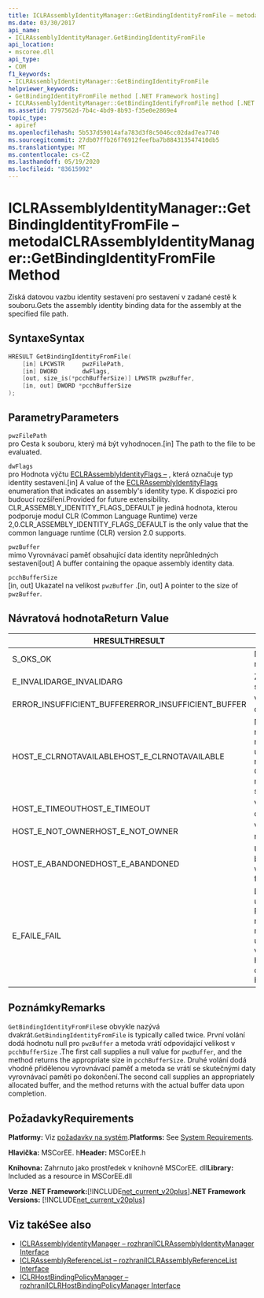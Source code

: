 ```yaml
---
title: ICLRAssemblyIdentityManager::GetBindingIdentityFromFile – metoda
ms.date: 03/30/2017
api_name:
- ICLRAssemblyIdentityManager.GetBindingIdentityFromFile
api_location:
- mscoree.dll
api_type:
- COM
f1_keywords:
- ICLRAssemblyIdentityManager::GetBindingIdentityFromFile
helpviewer_keywords:
- GetBindingIdentityFromFile method [.NET Framework hosting]
- ICLRAssemblyIdentityManager::GetBindingIdentifyFromFile method [.NET Framework hosting]
ms.assetid: 7797562d-7b4c-4bd9-8b93-f35e0e2869e4
topic_type:
- apiref
ms.openlocfilehash: 5b537d59014afa783d3f8c5046cc02dad7ea7740
ms.sourcegitcommit: 27db07ffb26f76912feefba7b884313547410db5
ms.translationtype: MT
ms.contentlocale: cs-CZ
ms.lasthandoff: 05/19/2020
ms.locfileid: "83615992"
---
```

# <a name="iclrassemblyidentitymanagergetbindingidentityfromfile-method"></a><span data-ttu-id="8c8fe-102">ICLRAssemblyIdentityManager::GetBindingIdentityFromFile – metoda</span><span class="sxs-lookup"><span data-stu-id="8c8fe-102">ICLRAssemblyIdentityManager::GetBindingIdentityFromFile Method</span></span>
<span data-ttu-id="8c8fe-103">Získá datovou vazbu identity sestavení pro sestavení v zadané cestě k souboru.</span><span class="sxs-lookup"><span data-stu-id="8c8fe-103">Gets the assembly identity binding data for the assembly at the specified file path.</span></span>  
  
## <a name="syntax"></a><span data-ttu-id="8c8fe-104">Syntaxe</span><span class="sxs-lookup"><span data-stu-id="8c8fe-104">Syntax</span></span>  
  
```cpp  
HRESULT GetBindingIdentityFromFile(  
    [in] LPCWSTR     pwzFilePath,  
    [in] DWORD       dwFlags,  
    [out, size_is(*pcchBufferSize)] LPWSTR pwzBuffer,  
    [in, out] DWORD *pcchBufferSize  
);  
```  
  
## <a name="parameters"></a><span data-ttu-id="8c8fe-105">Parametry</span><span class="sxs-lookup"><span data-stu-id="8c8fe-105">Parameters</span></span>  
 `pwzFilePath`  
 <span data-ttu-id="8c8fe-106">pro Cesta k souboru, který má být vyhodnocen.</span><span class="sxs-lookup"><span data-stu-id="8c8fe-106">[in] The path to the file to be evaluated.</span></span>  
  
 `dwFlags`  
 <span data-ttu-id="8c8fe-107">pro Hodnota výčtu [ECLRAssemblyIdentityFlags –](eclrassemblyidentityflags-enumeration.md) , která označuje typ identity sestavení.</span><span class="sxs-lookup"><span data-stu-id="8c8fe-107">[in] A value of the [ECLRAssemblyIdentityFlags](eclrassemblyidentityflags-enumeration.md) enumeration that indicates an assembly's identity type.</span></span> <span data-ttu-id="8c8fe-108">K dispozici pro budoucí rozšíření.</span><span class="sxs-lookup"><span data-stu-id="8c8fe-108">Provided for future extensibility.</span></span> <span data-ttu-id="8c8fe-109">CLR_ASSEMBLY_IDENTITY_FLAGS_DEFAULT je jediná hodnota, kterou podporuje modul CLR (Common Language Runtime) verze 2,0.</span><span class="sxs-lookup"><span data-stu-id="8c8fe-109">CLR_ASSEMBLY_IDENTITY_FLAGS_DEFAULT is the only value that the common language runtime (CLR) version 2.0 supports.</span></span>  
  
 `pwzBuffer`  
 <span data-ttu-id="8c8fe-110">mimo Vyrovnávací paměť obsahující data identity neprůhledných sestavení</span><span class="sxs-lookup"><span data-stu-id="8c8fe-110">[out] A buffer containing the opaque assembly identity data.</span></span>  
  
 `pcchBufferSize`  
 <span data-ttu-id="8c8fe-111">[in, out] Ukazatel na velikost `pwzBuffer` .</span><span class="sxs-lookup"><span data-stu-id="8c8fe-111">[in, out] A pointer to the size of `pwzBuffer`.</span></span>  
  
## <a name="return-value"></a><span data-ttu-id="8c8fe-112">Návratová hodnota</span><span class="sxs-lookup"><span data-stu-id="8c8fe-112">Return Value</span></span>  
  
|<span data-ttu-id="8c8fe-113">HRESULT</span><span class="sxs-lookup"><span data-stu-id="8c8fe-113">HRESULT</span></span>|<span data-ttu-id="8c8fe-114">Popis</span><span class="sxs-lookup"><span data-stu-id="8c8fe-114">Description</span></span>|  
|-------------|-----------------|  
|<span data-ttu-id="8c8fe-115">S_OK</span><span class="sxs-lookup"><span data-stu-id="8c8fe-115">S_OK</span></span>|<span data-ttu-id="8c8fe-116">Metoda byla úspěšně vrácena.</span><span class="sxs-lookup"><span data-stu-id="8c8fe-116">The method returned successfully.</span></span>|  
|<span data-ttu-id="8c8fe-117">E_INVALIDARG</span><span class="sxs-lookup"><span data-stu-id="8c8fe-117">E_INVALIDARG</span></span>|<span data-ttu-id="8c8fe-118">Zadaná hodnota `pwzFilePath` je null.</span><span class="sxs-lookup"><span data-stu-id="8c8fe-118">The supplied `pwzFilePath` is null.</span></span>|  
|<span data-ttu-id="8c8fe-119">ERROR_INSUFFICIENT_BUFFER</span><span class="sxs-lookup"><span data-stu-id="8c8fe-119">ERROR_INSUFFICIENT_BUFFER</span></span>|<span data-ttu-id="8c8fe-120">Velikost `pwzBuffer` je příliš malá.</span><span class="sxs-lookup"><span data-stu-id="8c8fe-120">The size of `pwzBuffer` is too small.</span></span>|  
|<span data-ttu-id="8c8fe-121">HOST_E_CLRNOTAVAILABLE</span><span class="sxs-lookup"><span data-stu-id="8c8fe-121">HOST_E_CLRNOTAVAILABLE</span></span>|<span data-ttu-id="8c8fe-122">Modul CLR nebyl načten do procesu, nebo je modul CLR ve stavu, ve kterém nemůže spustit spravovaný kód nebo úspěšně zpracovat volání.</span><span class="sxs-lookup"><span data-stu-id="8c8fe-122">The CLR has not been loaded into a process, or the CLR is in a state in which it cannot run managed code or process the call successfully.</span></span>|  
|<span data-ttu-id="8c8fe-123">HOST_E_TIMEOUT</span><span class="sxs-lookup"><span data-stu-id="8c8fe-123">HOST_E_TIMEOUT</span></span>|<span data-ttu-id="8c8fe-124">Vypršel časový limit volání.</span><span class="sxs-lookup"><span data-stu-id="8c8fe-124">The call timed out.</span></span>|  
|<span data-ttu-id="8c8fe-125">HOST_E_NOT_OWNER</span><span class="sxs-lookup"><span data-stu-id="8c8fe-125">HOST_E_NOT_OWNER</span></span>|<span data-ttu-id="8c8fe-126">Volající nevlastní zámek.</span><span class="sxs-lookup"><span data-stu-id="8c8fe-126">The caller does not own the lock.</span></span>|  
|<span data-ttu-id="8c8fe-127">HOST_E_ABANDONED</span><span class="sxs-lookup"><span data-stu-id="8c8fe-127">HOST_E_ABANDONED</span></span>|<span data-ttu-id="8c8fe-128">Událost byla zrušena při čekání na blokované vlákno nebo vlákna.</span><span class="sxs-lookup"><span data-stu-id="8c8fe-128">An event was canceled while a blocked thread or fiber was waiting on it.</span></span>|  
|<span data-ttu-id="8c8fe-129">E_FAIL</span><span class="sxs-lookup"><span data-stu-id="8c8fe-129">E_FAIL</span></span>|<span data-ttu-id="8c8fe-130">Došlo k neznámé chybě závažnosti.</span><span class="sxs-lookup"><span data-stu-id="8c8fe-130">An unknown catastrophic failure occurred.</span></span> <span data-ttu-id="8c8fe-131">Pokud metoda vrátí E_FAIL, CLR již není v rámci procesu použitelný.</span><span class="sxs-lookup"><span data-stu-id="8c8fe-131">If a method returns E_FAIL, the CLR is no longer usable within the process.</span></span> <span data-ttu-id="8c8fe-132">Následná volání metod hostování vrací HOST_E_CLRNOTAVAILABLE.</span><span class="sxs-lookup"><span data-stu-id="8c8fe-132">Subsequent calls to hosting methods return HOST_E_CLRNOTAVAILABLE.</span></span>|  
  
## <a name="remarks"></a><span data-ttu-id="8c8fe-133">Poznámky</span><span class="sxs-lookup"><span data-stu-id="8c8fe-133">Remarks</span></span>  
 <span data-ttu-id="8c8fe-134">`GetBindingIdentityFromFile`se obvykle nazývá dvakrát.</span><span class="sxs-lookup"><span data-stu-id="8c8fe-134">`GetBindingIdentityFromFile` is typically called twice.</span></span> <span data-ttu-id="8c8fe-135">První volání dodá hodnotu null pro `pwzBuffer` a metoda vrátí odpovídající velikost v `pcchBufferSize` .</span><span class="sxs-lookup"><span data-stu-id="8c8fe-135">The first call supplies a null value for `pwzBuffer`, and the method returns the appropriate size in `pcchBufferSize`.</span></span> <span data-ttu-id="8c8fe-136">Druhé volání dodá vhodně přidělenou vyrovnávací paměť a metoda se vrátí se skutečnými daty vyrovnávací paměti po dokončení.</span><span class="sxs-lookup"><span data-stu-id="8c8fe-136">The second call supplies an appropriately allocated buffer, and the method returns with the actual buffer data upon completion.</span></span>  
  
## <a name="requirements"></a><span data-ttu-id="8c8fe-137">Požadavky</span><span class="sxs-lookup"><span data-stu-id="8c8fe-137">Requirements</span></span>  
 <span data-ttu-id="8c8fe-138">**Platformy:** Viz [požadavky na systém](../../get-started/system-requirements.md).</span><span class="sxs-lookup"><span data-stu-id="8c8fe-138">**Platforms:** See [System Requirements](../../get-started/system-requirements.md).</span></span>  
  
 <span data-ttu-id="8c8fe-139">**Hlavička:** MSCorEE. h</span><span class="sxs-lookup"><span data-stu-id="8c8fe-139">**Header:** MSCorEE.h</span></span>  
  
 <span data-ttu-id="8c8fe-140">**Knihovna:** Zahrnuto jako prostředek v knihovně MSCorEE. dll</span><span class="sxs-lookup"><span data-stu-id="8c8fe-140">**Library:** Included as a resource in MSCorEE.dll</span></span>  
  
 <span data-ttu-id="8c8fe-141">**Verze .NET Framework:**[!INCLUDE[net_current_v20plus](../../../../includes/net-current-v20plus-md.md)]</span><span class="sxs-lookup"><span data-stu-id="8c8fe-141">**.NET Framework Versions:** [!INCLUDE[net_current_v20plus](../../../../includes/net-current-v20plus-md.md)]</span></span>  
  
## <a name="see-also"></a><span data-ttu-id="8c8fe-142">Viz také</span><span class="sxs-lookup"><span data-stu-id="8c8fe-142">See also</span></span>

- [<span data-ttu-id="8c8fe-143">ICLRAssemblyIdentityManager – rozhraní</span><span class="sxs-lookup"><span data-stu-id="8c8fe-143">ICLRAssemblyIdentityManager Interface</span></span>](iclrassemblyidentitymanager-interface.md)
- [<span data-ttu-id="8c8fe-144">ICLRAssemblyReferenceList – rozhraní</span><span class="sxs-lookup"><span data-stu-id="8c8fe-144">ICLRAssemblyReferenceList Interface</span></span>](iclrassemblyreferencelist-interface.md)
- [<span data-ttu-id="8c8fe-145">ICLRHostBindingPolicyManager – rozhraní</span><span class="sxs-lookup"><span data-stu-id="8c8fe-145">ICLRHostBindingPolicyManager Interface</span></span>](iclrhostbindingpolicymanager-interface.md)
